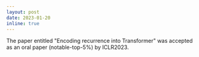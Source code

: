 ```yaml
---
layout: post
date: 2023-01-20
inline: true 
---
```


The paper entitled "Encoding recurrence into Transformer" was accepted as an oral paper (notable-top-5%)  by ICLR2023.
